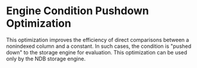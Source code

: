 # Engine Condition Pushdown Optimization

This optimization improves the efficiency of direct comparisons between a nonindexed column and a constant. In such cases, the condition is "pushed down" to the storage engine for evaluation. This optimization can be used only by the NDB storage engine.



